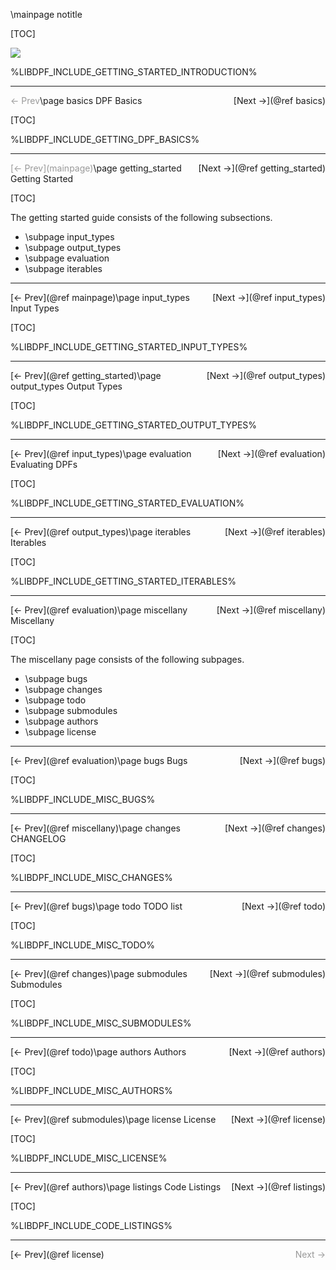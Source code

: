 \mainpage notitle
<a id="mainpage"/>

[TOC]

![](libdpf-tagline.png)

%LIBDPF_INCLUDE_GETTING_STARTED_INTRODUCTION%

- - -
<div style="float:left; color:#999;">&larr;&nbsp;Prev</div>
<div style="float:right;">[Next&nbsp;&rarr;](@ref basics)</div>



<!-- PAGE SEPARATOR -->



\page basics DPF Basics

[TOC]

%LIBDPF_INCLUDE_GETTING_DPF_BASICS%

- - -
<div style="float:left; color:#999;">[&larr;&nbsp;Prev](mainpage)</div>
<div style="float:right;">[Next&nbsp;&rarr;](@ref getting_started)</div>



<!-- PAGE SEPARATOR -->



\page getting_started Getting Started

[TOC]

The getting started guide consists of the following subsections.

  - \subpage input_types
  - \subpage output_types
  - \subpage evaluation
  - \subpage iterables

- - -
<div style="float:left;">[&larr;&nbsp;Prev](@ref mainpage)</div>
<div style="float:right;">[Next&nbsp;&rarr;](@ref input_types)</div>



<!-- PAGE SEPARATOR -->



\page input_types Input Types

[TOC]

%LIBDPF_INCLUDE_GETTING_STARTED_INPUT_TYPES%

- - -
<div style="float:left;">[&larr;&nbsp;Prev](@ref getting_started)</div>
<div style="float:right;">[Next&nbsp;&rarr;](@ref output_types)</div>



<!-- PAGE SEPARATOR -->



\page output_types Output Types

[TOC]

%LIBDPF_INCLUDE_GETTING_STARTED_OUTPUT_TYPES%

- - -
<div style="float:left;">[&larr;&nbsp;Prev](@ref input_types)</div>
<div style="float:right;">[Next&nbsp;&rarr;](@ref evaluation)</div>



<!-- PAGE SEPARATOR -->



\page evaluation Evaluating DPFs

[TOC]

%LIBDPF_INCLUDE_GETTING_STARTED_EVALUATION%

- - -
<div style="float:left;">[&larr;&nbsp;Prev](@ref output_types)</div>
<div style="float:right;">[Next&nbsp;&rarr;](@ref iterables)</div>



<!-- PAGE SEPARATOR -->



\page iterables Iterables

[TOC]

%LIBDPF_INCLUDE_GETTING_STARTED_ITERABLES%

- - -
<div style="float:left;">[&larr;&nbsp;Prev](@ref evaluation)</div>
<div style="float:right;">[Next&nbsp;&rarr;](@ref miscellany)</div>



<!-- PAGE SEPARATOR -->



\page miscellany Miscellany

[TOC]

The miscellany page consists of the following subpages.

  - \subpage bugs
  - \subpage changes
  - \subpage todo
  - \subpage submodules
  - \subpage authors
  - \subpage license

- - -
<div style="float:left;">[&larr;&nbsp;Prev](@ref evaluation)</div>
<div style="float:right;">[Next&nbsp;&rarr;](@ref bugs)</div>



<!-- PAGE SEPARATOR -->



\page bugs Bugs

[TOC]

%LIBDPF_INCLUDE_MISC_BUGS%

- - -
<div style="float:left;">[&larr;&nbsp;Prev](@ref miscellany)</div>
<div style="float:right;">[Next&nbsp;&rarr;](@ref changes)</div>



<!-- PAGE SEPARATOR -->



\page changes CHANGELOG

[TOC]

%LIBDPF_INCLUDE_MISC_CHANGES%

- - -
<div style="float:left;">[&larr;&nbsp;Prev](@ref bugs)</div>
<div style="float:right;">[Next&nbsp;&rarr;](@ref todo)</div>



<!-- PAGE SEPARATOR -->



\page todo TODO list

[TOC]

%LIBDPF_INCLUDE_MISC_TODO%

- - -
<div style="float:left;">[&larr;&nbsp;Prev](@ref changes)</div>
<div style="float:right;">[Next&nbsp;&rarr;](@ref submodules)</div>



<!-- PAGE SEPARATOR -->



\page submodules Submodules

[TOC]

%LIBDPF_INCLUDE_MISC_SUBMODULES%

- - -
<div style="float:left;">[&larr;&nbsp;Prev](@ref todo)</div>
<div style="float:right;">[Next&nbsp;&rarr;](@ref authors)</div>



<!-- PAGE SEPARATOR -->



\page authors Authors

[TOC]

%LIBDPF_INCLUDE_MISC_AUTHORS%

- - -
<div style="float:left;">[&larr;&nbsp;Prev](@ref submodules)</div>
<div style="float:right;">[Next&nbsp;&rarr;](@ref license)</div>



<!-- PAGE SEPARATOR -->



\page license License

[TOC]

%LIBDPF_INCLUDE_MISC_LICENSE%

- - -
<div style="float:left;">[&larr;&nbsp;Prev](@ref authors)</div>
<div style="float:right;">[Next&nbsp;&rarr;](@ref listings)</a></div>



<!-- PAGE SEPARATOR -->



\page listings Code Listings

[TOC]

%LIBDPF_INCLUDE_CODE_LISTINGS%

- - -
<div style="float:left;">[&larr;&nbsp;Prev](@ref license)</div>
<div style="float:right; color:#999;">Next&nbsp;&rarr;</div>
